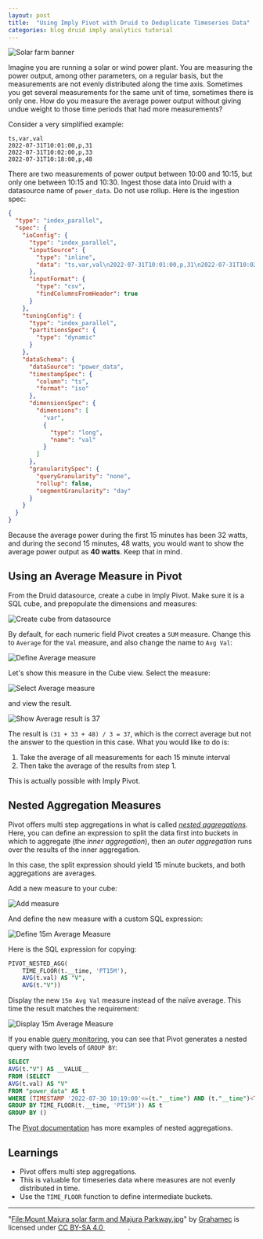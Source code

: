 ```yaml
---
layout: post
title:  "Using Imply Pivot with Druid to Deduplicate Timeseries Data"
categories: blog druid imply analytics tutorial
---
```


![Solar farm banner](/assets/2022-07-31-00-640px-Mount_Majura_solar_farm_and_Majura_Parkway.jpg)

Imagine you are running a solar or wind power plant. You are measuring the power output, among other parameters, on a regular basis, but the measurements are not evenly distributed along the time axis. Sometimes you get several measurements for the same unit of time, sometimes there is only one. How do you measure the average power output without giving undue weight to those time periods that had more measurements?

Consider a very simplified example:

```csv
ts,var,val
2022-07-31T10:01:00,p,31
2022-07-31T10:02:00,p,33
2022-07-31T10:18:00,p,48
```

There are two measurements of power output between 10:00 and 10:15, but only one between 10:15 and 10:30. Ingest those data into Druid with a datasource name of `power_data`. Do not use rollup. Here is the ingestion spec:

```json
{
  "type": "index_parallel",
  "spec": {
    "ioConfig": {
      "type": "index_parallel",
      "inputSource": {
        "type": "inline",
        "data": "ts,var,val\n2022-07-31T10:01:00,p,31\n2022-07-31T10:02:00,p,33\n2022-07-31T10:18:00,p,48\n"
      },
      "inputFormat": {
        "type": "csv",
        "findColumnsFromHeader": true
      }
    },
    "tuningConfig": {
      "type": "index_parallel",
      "partitionsSpec": {
        "type": "dynamic"
      }
    },
    "dataSchema": {
      "dataSource": "power_data",
      "timestampSpec": {
        "column": "ts",
        "format": "iso"
      },
      "dimensionsSpec": {
        "dimensions": [
          "var",
          {
            "type": "long",
            "name": "val"
          }
        ]
      },
      "granularitySpec": {
        "queryGranularity": "none",
        "rollup": false,
        "segmentGranularity": "day"
      }
    }
  }
}
```

Because the average power during the first 15 minutes has been 32 watts, and during the second 15 minutes, 48 watts, you would want to show the average power output as **40 watts**. Keep that in mind.

## Using an Average Measure in Pivot

From the Druid datasource, create a cube in Imply Pivot. Make sure it is a SQL cube, and prepopulate the dimensions and measures:

![Create cube from datasource](/assets/2022-07-31-01-define-cube.jpg)

By default, for each numeric field Pivot creates a `SUM` measure. Change this to `Average` for the `Val` measure, and also change the name to `Avg Val`:

![Define Average measure](/assets/2022-07-31-02-define-naive-avg.jpg)

Let's show this measure in the Cube view. Select the measure:

![Select Average measure](/assets/2022-07-31-03-select-avg-measure.jpg)

and view the result.

![Show Average result is 37](/assets/2022-07-31-04-avg-result.jpg)

The result is `(31 + 33 + 48) / 3 = 37`, which is the correct average but not the answer to the question in this case. What you would like to do is:

1. Take the average of all measurements for each 15 minute interval
2. Then take the average of the results from step 1.

This is actually possible with Imply Pivot.

## Nested Aggregation Measures

Pivot offers multi step aggregations in what is called [_nested aggregations_](https://docs.imply.io/latest/measures/#nested-aggregation-measures). Here, you can define an expression to split the data first into buckets in which to aggregate (the _inner aggregation_), then an _outer aggregation_ runs over the results of the inner aggregation.

In this case, the split expression should yield 15 minute buckets, and both aggregations are averages.

Add a new measure to your cube:

![Add measure](/assets/2022-07-31-05-add-measure.jpg)

And define the new measure with a custom SQL expression:

![Define 15m Average Measure](/assets/2022-07-31-06-define-nested-measure.jpg)

Here is the SQL expression for copying:

```sql
PIVOT_NESTED_AGG(
    TIME_FLOOR(t.__time, 'PT15M'),
    AVG(t.val) AS "V",
    AVG(t."V"))
```

Display the new `15m Avg Val` measure instead of the naïve average. This time the result matches the requirement: 

![Display 15m Average Measure](/assets/2022-07-31-07-15m-result.jpg)

If you enable [query monitoring](https://docs.imply.io/latest/monitor-queries/), you can see that Pivot generates a nested query with two levels of `GROUP BY`:

```sql
SELECT
AVG(t."V") AS __VALUE__
FROM (SELECT
AVG(t.val) AS "V"
FROM "power_data" AS t
WHERE (TIMESTAMP '2022-07-30 10:19:00'<=(t."__time") AND (t."__time")<TIMESTAMP '2022-07-31 10:19:00')
GROUP BY TIME_FLOOR(t.__time, 'PT15M')) AS t
GROUP BY ()
```

The [Pivot documentation](https://docs.imply.io/latest/measures/#nested-aggregation-measures) has more examples of nested aggregations.

## Learnings

- Pivot offers multi step aggregations.
- This is valuable for timeseries data where measures are not evenly distributed in time.
- Use the `TIME_FLOOR` function to define intermediate buckets.

---

 <p class="attribution">"<a target="_blank" rel="noopener noreferrer" href="https://commons.wikimedia.org/w/index.php?curid=64634325">File:Mount Majura solar farm and Majura Parkway.jpg</a>" by <a target="_blank" rel="noopener noreferrer" href="https://commons.wikimedia.org/wiki/User:Grahamec">Grahamec</a> is licensed under <a target="_blank" rel="noopener noreferrer" href="https://creativecommons.org/licenses/by-sa/4.0/?ref=openverse">CC BY-SA 4.0 <img src="https://mirrors.creativecommons.org/presskit/icons/cc.svg" style="height: 1em; margin-right: 0.125em; display: inline;"/><img src="https://mirrors.creativecommons.org/presskit/icons/by.svg" style="height: 1em; margin-right: 0.125em; display: inline;"/><img src="https://mirrors.creativecommons.org/presskit/icons/sa.svg" style="height: 1em; margin-right: 0.125em; display: inline;"/></a>. </p> 
